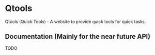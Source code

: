 # Qtools
Qtools (Quick Tools) - A website to provide quick tools for quick tasks.

## Documentation (Mainly for the near future API)
TODO
